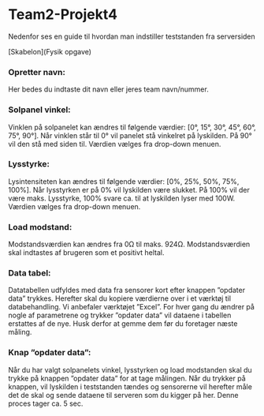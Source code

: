 # Team2-Projekt4
Nedenfor ses en guide til hvordan man indstiller teststanden fra serversiden

[Skabelon](Fysik opgave)

### Opretter navn:
Her bedes du indtaste dit navn eller jeres team navn/nummer.

### Solpanel vinkel:
Vinklen på solpanelet kan ændres til følgende værdier: [0°, 15°, 30°, 45°, 60°, 75°, 90°]. Når vinklen står til 0° vil panelet stå vinkelret på lyskilden. På 90° vil den stå med siden til. Værdien vælges fra drop-down menuen.

### Lysstyrke:
Lysintensiteten kan ændres til følgende værdier: [0%, 25%, 50%, 75%, 100%]. Når lysstyrken er på 0% vil lyskilden være slukket. På 100% vil der være maks. Lysstyrke, 100% svare ca. til at lyskilden lyser med 100W. Værdien vælges fra drop-down menuen.

### Load modstand:
Modstandsværdien kan ændres fra 0Ω til maks. 924Ω. Modstandsværdien skal indtastes af brugeren som et positivt heltal.

### Data tabel:
Datatabellen udfyldes med data fra sensorer kort efter knappen ”opdater data” trykkes. Herefter skal du kopiere værdierne over i et værktøj til databehandling. Vi anbefaler værktøjet ”Excel”. For hver gang du ændrer på nogle af parametrene og trykker ”opdater data” vil dataene i tabellen erstattes af de nye. Husk derfor at gemme dem før du foretager næste måling.

### Knap ”opdater data”:
Når du har valgt solpanelets vinkel, lysstyrken og load modstanden skal du trykke på knappen ”opdater data” for at tage målingen. Når du trykker på knappen, vil lyskilden i teststanden tændes og sensorerne vil herefter måle det de skal og sende dataene til serveren som du kigger på her. Denne proces tager ca. 5 sec.

